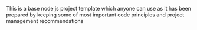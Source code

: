 This is a base node js project template which anyone can use as it has been prepared by keeping some of most important code principles and project management recommendations
